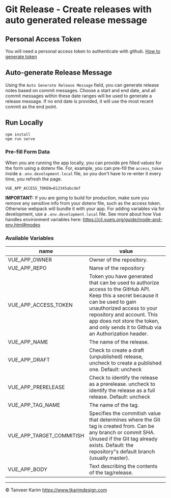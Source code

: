 # Git Release - Create releases with auto generated release message

## Personal Access Token

You will need a personal access token to authenticate with github. [How to generate token](https://help.github.com/articles/creating-a-personal-access-token-for-the-command-line/)

## Auto-generate Release Message

Using the `Auto Generate Release Message` field, you can generate release notes based on commit messages. Choose a start and end date, and all commit messages within these date ranges will be used to generate a release message. If no end date is provided, it will use the most recent commit as the end point.

## Run Locally

```
npm install
npm run serve
```

### Pre-fill Form Data

When you are running the app locally, you can provide pre filled values for the form using a dotenv file. For, example, you can pre-fill the `access_token` inside a `.env.development.local` file, so you don't have to re-enter it every time, you refresh the page.

```
VUE_APP_ACCESS_TOKEN=012345abcdef
```

**IMPORTANT:** If you are going to build for production, make sure you remove any sensitive info from your dotenv file, such as the access token. Otherwise webpack will bundle it with your app. For adding variables via for development, use a `.env.development.local` file. See more about how Vue handles environment variables here: https://cli.vuejs.org/guide/mode-and-env.html#modes

### Available Variables

|name|value|
|-|-|
|VUE_APP_OWNER|Owner of the repository.|
|VUE_APP_REPO|Name of the repository|
|VUE_APP_ACCESS_TOKEN|Token you have generated that can be used to authorize access to the GitHub API. Keep this a secret because it can be used to gain unauthorized access to your repository and account. This app does not store the token, and only sends it to Github via an Authorization header.|
|VUE_APP_NAME|The name of the release.|
|VUE_APP_DRAFT|Check to create a draft (unpublished) release, uncheck to create a published one. Default: uncheck|
|VUE_APP_PRERELEASE|Check to identify the release as a prerelease. uncheck to identify the release as a full release. Default: uncheck|
|VUE_APP_TAG_NAME|The name of the tag.|
|VUE_APP_TARGET_COMMITISH|Specifies the commitish value that determines where the Git tag is created from. Can be any branch or commit SHA. Unused if the Git tag already exists. Default: the repository"s default branch (usually master).|
|VUE_APP_BODY|Text describing the contents of the tag/release.|


***
&copy; Tanveer Karim https://www.tkarimdesign.com
